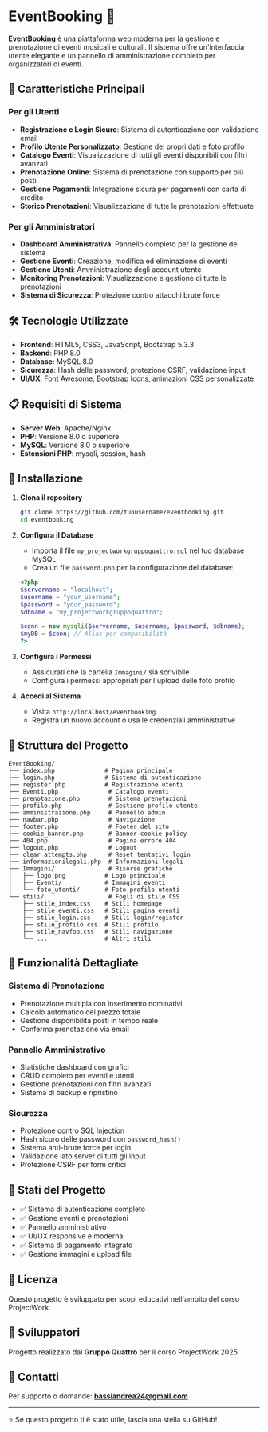 # EventBooking 🎵

**EventBooking** è una piattaforma web moderna per la gestione e prenotazione di eventi musicali e culturali. Il sistema offre un'interfaccia utente elegante e un pannello di amministrazione completo per organizzatori di eventi.

## 🚀 Caratteristiche Principali

### Per gli Utenti
- **Registrazione e Login Sicuro**: Sistema di autenticazione con validazione email
- **Profilo Utente Personalizzato**: Gestione dei propri dati e foto profilo
- **Catalogo Eventi**: Visualizzazione di tutti gli eventi disponibili con filtri avanzati
- **Prenotazione Online**: Sistema di prenotazione con supporto per più posti
- **Gestione Pagamenti**: Integrazione sicura per pagamenti con carta di credito
- **Storico Prenotazioni**: Visualizzazione di tutte le prenotazioni effettuate

### Per gli Amministratori
- **Dashboard Amministrativa**: Pannello completo per la gestione del sistema
- **Gestione Eventi**: Creazione, modifica ed eliminazione di eventi
- **Gestione Utenti**: Amministrazione degli account utente
- **Monitoring Prenotazioni**: Visualizzazione e gestione di tutte le prenotazioni
- **Sistema di Sicurezza**: Protezione contro attacchi brute force

## 🛠️ Tecnologie Utilizzate

- **Frontend**: HTML5, CSS3, JavaScript, Bootstrap 5.3.3
- **Backend**: PHP 8.0
- **Database**: MySQL 8.0
- **Sicurezza**: Hash delle password, protezione CSRF, validazione input
- **UI/UX**: Font Awesome, Bootstrap Icons, animazioni CSS personalizzate

## 📋 Requisiti di Sistema

- **Server Web**: Apache/Nginx
- **PHP**: Versione 8.0 o superiore
- **MySQL**: Versione 8.0 o superiore
- **Estensioni PHP**: mysqli, session, hash

## 🔧 Installazione

1. **Clona il repository**
   ```bash
   git clone https://github.com/tuousername/eventbooking.git
   cd eventbooking
   ```

2. **Configura il Database**
   - Importa il file `my_projectworkgruppoquattro.sql` nel tuo database MySQL
   - Crea un file `password.php` per la configurazione del database:
   ```php
   <?php
   $servername = "localhost";
   $username = "your_username";
   $password = "your_password";
   $dbname = "my_projectworkgruppoquattro";

   $conn = new mysqli($servername, $username, $password, $dbname);
   $myDB = $conn; // Alias per compatibilità
   ?>
   ```

3. **Configura i Permessi**
   - Assicurati che la cartella `Immagini/` sia scrivibile
   - Configura i permessi appropriati per l'upload delle foto profilo

4. **Accedi al Sistema**
   - Visita `http://localhost/eventbooking`
   - Registra un nuovo account o usa le credenziali amministrative

## 📁 Struttura del Progetto

```
EventBooking/
├── index.php              # Pagina principale
├── login.php              # Sistema di autenticazione
├── register.php           # Registrazione utenti
├── Eventi.php              # Catalogo eventi
├── prenotazione.php        # Sistema prenotazioni
├── profilo.php             # Gestione profilo utente
├── amministrazione.php     # Pannello admin
├── navbar.php              # Navigazione
├── footer.php              # Footer del sito
├── cookie_banner.php       # Banner cookie policy
├── 404.php                 # Pagina errore 404
├── logout.php              # Logout
├── clear_attempts.php      # Reset tentativi login
├── informazionilegali.php  # Informazioni legali
├── Immagini/               # Risorse grafiche
│   ├── logo.png           # Logo principale
│   ├── Eventi/            # Immagini eventi
│   └── foto_utenti/       # Foto profilo utenti
└── stili/                  # Fogli di stile CSS
    ├── stile_index.css    # Stili homepage
    ├── stile_eventi.css   # Stili pagina eventi
    ├── stile_login.css    # Stili login/register
    ├── stile_profilo.css  # Stili profilo
    ├── stile_navfoo.css   # Stili navigazione
    └── ...                # Altri stili
```

## 🎯 Funzionalità Dettagliate

### Sistema di Prenotazione
- Prenotazione multipla con inserimento nominativi
- Calcolo automatico del prezzo totale
- Gestione disponibilità posti in tempo reale
- Conferma prenotazione via email

### Pannello Amministrativo
- Statistiche dashboard con grafici
- CRUD completo per eventi e utenti
- Gestione prenotazioni con filtri avanzati
- Sistema di backup e ripristino

### Sicurezza
- Protezione contro SQL Injection
- Hash sicuro delle password con `password_hash()`
- Sistema anti-brute force per login
- Validazione lato server di tutti gli input
- Protezione CSRF per form critici

## 🚦 Stati del Progetto

- ✅ Sistema di autenticazione completo
- ✅ Gestione eventi e prenotazioni
- ✅ Pannello amministrativo
- ✅ UI/UX responsive e moderna
- ✅ Sistema di pagamento integrato
- ✅ Gestione immagini e upload file

## 📝 Licenza

Questo progetto è sviluppato per scopi educativi nell'ambito del corso ProjectWork.

## 👥 Sviluppatori

Progetto realizzato dal **Gruppo Quattro** per il corso ProjectWork 2025.

## 📧 Contatti

Per supporto o domande: **bassiandrea24@gmail.com**

---

⭐ Se questo progetto ti è stato utile, lascia una stella su GitHub!
